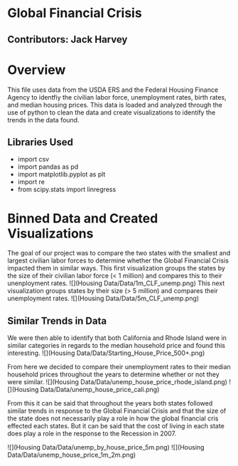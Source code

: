 # Global Financial Crisis
## Contributors: Jack Harvey

# Overview
This file uses data from the USDA ERS and the Federal Housing Finance Agency to identfiy the civilian labor force, unemployment rates, birth rates, and median housing prices. This data is loaded and analyzed through the use of python to clean the data and create visualizations to identify the trends in the data found. 

## Libraries Used
* import csv
* import pandas as pd
* import matplotlib.pyplot as plt
* import re
* from scipy.stats import linregress

# Binned Data and Created Visualizations

The goal of our project was to compare the two states with the smallest and largest civilian labor forces to determine whether the Global Financial Crisis impacted them in similar ways. 
This first visualization groups the states by the size of their civilian labor force (< 1 million) and compares this to their unenployment rates.
![](Housing Data/Data/1m_CLF_unemp.png)
This next visualization groups states by their size (> 5 million) and compares their unemployment rates. 
![](Housing Data/Data/5m_CLF_unemp.png)

## Similar Trends in Data

We were then able to identify that both California and Rhode Island were in similar categories in regards to the median household price and found this interesting. 
![](Housing Data/Data/Starting_House_Price_500+.png)

From here we decided to compare their unemployment rates to their median household prices throughout the years to determine whether or not they were similar.
![](Housing Data/Data/unemp_house_price_rhode_island.png)
![](Housing Data/Data/unemp_house_price_cali.png)

From this it can be said that throughout the years both states followed similar trends in response to the Global Financial Crisis and that the size of the state does not necessarily play a role in how the global financial cris effected each states. But it can be said that the cost of living in each state does play a role in the response to the Recession in 2007.

![](Housing Data/Data/unemp_by_house_price_5m.png)
![](Housing Data/Data/unemp_house_price_1m_2m.png)
